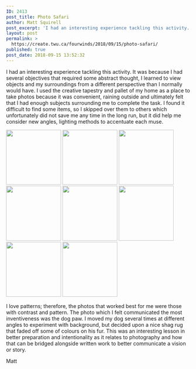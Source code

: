 ```yaml
---
ID: 2413
post_title: Photo Safari
author: Matt Squirell
post_excerpt: 'I had an interesting experience tackling this activity. It was because I had several objectives that required some abstract thought, I learned to view objects and my surroundings from a different perspective than I normally would have. I used the creative tapestry and pallet of my home as a place to take photos because it &hellip; <p><a href="https://create.twu.ca/fourwinds/2018/09/15/photo-safari/">Continue reading<span> "Photo Safari"</span></a></p>'
layout: post
permalink: >
  https://create.twu.ca/fourwinds/2018/09/15/photo-safari/
published: true
post_date: 2018-09-15 13:52:32
---
```

I had an interesting experience tackling this activity. It was because I had several objectives that required some abstract thought, I learned to view objects and my surroundings from a different perspective than I normally would have. I used the creative tapestry and pallet of my home as a place to take photos because it was convenient, raining outside and ultimately felt that I had enough subjects surrounding me to complete the task. I found it difficult to find some items, so I skipped over them to others which unfortunately did not save me any time in the long run, but it did help me consider new angles, lighting methods to accentuate each muse.

<a href='https://create.twu.ca/fourwinds/2018/09/15/photo-safari/img-2305/'><img width="150" height="150" src="https://create.twu.ca/fourwinds/files/2018/09/IMG-2305-150x150.png" class="attachment-thumbnail size-thumbnail" alt="" srcset="https://create.twu.ca/fourwinds/files/2018/09/IMG-2305-150x150.png 150w, https://create.twu.ca/fourwinds/files/2018/09/IMG-2305-100x100.png 100w" sizes="(max-width: 767px) 89vw, (max-width: 1000px) 54vw, (max-width: 1071px) 543px, 580px" /></a>
<a href='https://create.twu.ca/fourwinds/2018/09/15/photo-safari/img-2309/'><img width="150" height="150" src="https://create.twu.ca/fourwinds/files/2018/09/IMG-2309-e1537044379257-150x150.jpg" class="attachment-thumbnail size-thumbnail" alt="" srcset="https://create.twu.ca/fourwinds/files/2018/09/IMG-2309-e1537044379257-150x150.jpg 150w, https://create.twu.ca/fourwinds/files/2018/09/IMG-2309-e1537044379257-100x100.jpg 100w" sizes="(max-width: 767px) 89vw, (max-width: 1000px) 54vw, (max-width: 1071px) 543px, 580px" /></a>
<a href='https://create.twu.ca/fourwinds/2018/09/15/photo-safari/img-2311/'><img width="150" height="150" src="https://create.twu.ca/fourwinds/files/2018/09/IMG-2311-150x150.jpg" class="attachment-thumbnail size-thumbnail" alt="" srcset="https://create.twu.ca/fourwinds/files/2018/09/IMG-2311-150x150.jpg 150w, https://create.twu.ca/fourwinds/files/2018/09/IMG-2311-100x100.jpg 100w" sizes="(max-width: 767px) 89vw, (max-width: 1000px) 54vw, (max-width: 1071px) 543px, 580px" /></a>
<a href='https://create.twu.ca/fourwinds/2018/09/15/photo-safari/img-2308/'><img width="150" height="150" src="https://create.twu.ca/fourwinds/files/2018/09/IMG-2308-150x150.jpg" class="attachment-thumbnail size-thumbnail" alt="" srcset="https://create.twu.ca/fourwinds/files/2018/09/IMG-2308-150x150.jpg 150w, https://create.twu.ca/fourwinds/files/2018/09/IMG-2308-100x100.jpg 100w" sizes="(max-width: 767px) 89vw, (max-width: 1000px) 54vw, (max-width: 1071px) 543px, 580px" /></a>
<a href='https://create.twu.ca/fourwinds/2018/09/15/photo-safari/img-2314/'><img width="150" height="150" src="https://create.twu.ca/fourwinds/files/2018/09/IMG-2314-150x150.png" class="attachment-thumbnail size-thumbnail" alt="" srcset="https://create.twu.ca/fourwinds/files/2018/09/IMG-2314-150x150.png 150w, https://create.twu.ca/fourwinds/files/2018/09/IMG-2314-100x100.png 100w" sizes="(max-width: 767px) 89vw, (max-width: 1000px) 54vw, (max-width: 1071px) 543px, 580px" /></a>
<a href='https://create.twu.ca/fourwinds/2018/09/15/photo-safari/img-2313/'><img width="150" height="150" src="https://create.twu.ca/fourwinds/files/2018/09/IMG-2313-e1537044393535-150x150.jpg" class="attachment-thumbnail size-thumbnail" alt="" srcset="https://create.twu.ca/fourwinds/files/2018/09/IMG-2313-e1537044393535-150x150.jpg 150w, https://create.twu.ca/fourwinds/files/2018/09/IMG-2313-e1537044393535-100x100.jpg 100w" sizes="(max-width: 767px) 89vw, (max-width: 1000px) 54vw, (max-width: 1071px) 543px, 580px" /></a>
<a href='https://create.twu.ca/fourwinds/2018/09/15/photo-safari/img-2306/'><img width="150" height="150" src="https://create.twu.ca/fourwinds/files/2018/09/IMG-2306-150x150.jpg" class="attachment-thumbnail size-thumbnail" alt="" srcset="https://create.twu.ca/fourwinds/files/2018/09/IMG-2306-150x150.jpg 150w, https://create.twu.ca/fourwinds/files/2018/09/IMG-2306-100x100.jpg 100w" sizes="(max-width: 767px) 89vw, (max-width: 1000px) 54vw, (max-width: 1071px) 543px, 580px" /></a>
<a href='https://create.twu.ca/fourwinds/2018/09/15/photo-safari/img-2312/'><img width="150" height="150" src="https://create.twu.ca/fourwinds/files/2018/09/IMG-2312-e1537044413259-150x150.jpg" class="attachment-thumbnail size-thumbnail" alt="" srcset="https://create.twu.ca/fourwinds/files/2018/09/IMG-2312-e1537044413259-150x150.jpg 150w, https://create.twu.ca/fourwinds/files/2018/09/IMG-2312-e1537044413259-100x100.jpg 100w" sizes="(max-width: 767px) 89vw, (max-width: 1000px) 54vw, (max-width: 1071px) 543px, 580px" /></a>

I love patterns; therefore, the photos that worked best for me were those with contrast and pattern. The photo which I felt communicated the most inventiveness was the dog paw. I moved my dog several times at different angles to experiment with background, but decided upon a nice shag rug that faded off some of colours on his fur. This was an interesting lesson in better preparation and intentionality as it relates to photography and how that can be bridged alongside written work to better communicate a vision or story.

Matt